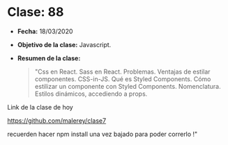 # Clase: 88

- **Fecha:** 18/03/2020
- **Objetivo de la clase:** Javascript.
- **Resumen de la clase:**

  > "Css en React. Sass en React. Problemas. Ventajas de estilar componentes. CSS-in-JS. Qué es Styled Components. Cómo estilizar un componente con Styled Components. Nomenclatura. Estilos dinámicos, accediendo a props.

Link de la clase de hoy

https://github.com/malerey/clase7

recuerden hacer npm install una vez bajado para poder correrlo !"